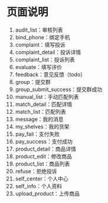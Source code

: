 # 页面说明

1. audit_list：审核列表
2. bind_phone：绑定手机
3. complaint：填写投诉
4. complaint_detail：投诉详情
5. complaint_list：投诉列表
6. evaluate：填写评价
7. feedback：意见反馈（todo）
8. group：提交群
9. group_submit_success：提交群成功
10. manual_list：手动匹配列表
11. match_detail：匹配详情
12. match_list：匹配列表
13. message：我的消息
14. my_shelves：我的货架
15. pay_fail：支付失败
16. pay_success：支付成功
17. product_detail：商品详情
18. product_edit：修改商品
19. product_list：商品列表
20. refuse：拒绝投诉
21. self_center：个人中心
22. self_info：个人资料
23. upload_product：上传商品